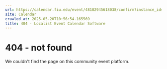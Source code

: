 ```yaml
---
url: https://calendar.fiu.edu/event/48102945618038/confirm?instance_id=48102945656975&return=https%3A%2F%2Fcalendar.fiu.edu%2Fcalendar%3Fevent_types%255B%255D%3D127601
site: Calendar
crawled_at: 2025-05-20T10:56:54.165569
title: 404 - Localist Event Calendar Software
---
```


# 404 - not found
We couldn't find the page on this community event platform.
